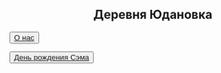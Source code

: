 <html>
<head>
<title>Деревня Юдановка</title>
</head>
<body>
<body background="сайт/img/blue-and-orange-cupboards.jpg">
<h2><center>Деревня Юдановка</center></h2>
<button><center><a href="2слайд">О нас</a></center></button>
<br>

<button><a href="https://www.youtube.com/watch?v=II5RbWlyDAY">День рождения Сэма</a></button>

<br>






